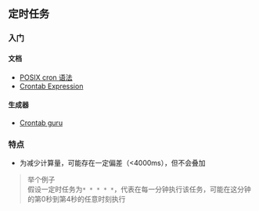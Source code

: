 ## 定时任务
### 入门
#### 文档
- [POSIX cron 语法](https://pubs.opengroup.org/onlinepubs/9699919799/utilities/crontab.html#tag_20_25_07)
- [Crontab Expression](https://github.com/atifaziz/NCrontab/wiki/Crontab-Expression) 
#### 生成器
- [Crontab guru](https://crontab.guru/)  
### 特点
- 为减少计算量，可能存在一定偏差（<4000ms），但不会叠加
>举个例子   
假设一定时任务为``* * * * *``，代表在每一分钟执行该任务，可能在这分钟的第0秒到第4秒的任意时刻执行